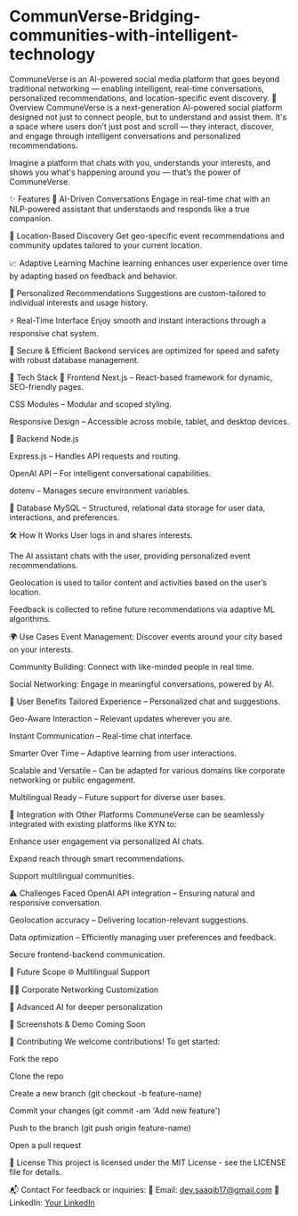 # CommunVerse-Bridging-communities-with-intelligent-technology
CommuneVerse is an AI-powered social media platform that goes beyond traditional networking — enabling intelligent, real-time conversations, personalized recommendations, and location-specific event discovery.
🚀 Overview
CommuneVerse is a next-generation AI-powered social platform designed not just to connect people, but to understand and assist them. It's a space where users don’t just post and scroll — they interact, discover, and engage through intelligent conversations and personalized recommendations.

Imagine a platform that chats with you, understands your interests, and shows you what's happening around you — that’s the power of CommuneVerse.

✨ Features
🧠 AI-Driven Conversations
Engage in real-time chat with an NLP-powered assistant that understands and responds like a true companion.

📍 Location-Based Discovery
Get geo-specific event recommendations and community updates tailored to your current location.

📈 Adaptive Learning
Machine learning enhances user experience over time by adapting based on feedback and behavior.

🎯 Personalized Recommendations
Suggestions are custom-tailored to individual interests and usage history.

⚡ Real-Time Interface
Enjoy smooth and instant interactions through a responsive chat system.

🔐 Secure & Efficient
Backend services are optimized for speed and safety with robust database management.

🧰 Tech Stack
🔹 Frontend
Next.js – React-based framework for dynamic, SEO-friendly pages.

CSS Modules – Modular and scoped styling.

Responsive Design – Accessible across mobile, tablet, and desktop devices.

🔹 Backend
Node.js

Express.js – Handles API requests and routing.

OpenAI API – For intelligent conversational capabilities.

dotenv – Manages secure environment variables.

🔹 Database
MySQL – Structured, relational data storage for user data, interactions, and preferences.

🛠️ How It Works
User logs in and shares interests.

The AI assistant chats with the user, providing personalized event recommendations.

Geolocation is used to tailor content and activities based on the user’s location.

Feedback is collected to refine future recommendations via adaptive ML algorithms.

🌍 Use Cases
Event Management: Discover events around your city based on your interests.

Community Building: Connect with like-minded people in real time.

Social Networking: Engage in meaningful conversations, powered by AI.

👤 User Benefits
Tailored Experience – Personalized chat and suggestions.

Geo-Aware Interaction – Relevant updates wherever you are.

Instant Communication – Real-time chat interface.

Smarter Over Time – Adaptive learning from user interactions.

Scalable and Versatile – Can be adapted for various domains like corporate networking or public engagement.

Multilingual Ready – Future support for diverse user bases.

🔗 Integration with Other Platforms
CommuneVerse can be seamlessly integrated with existing platforms like KYN to:

Enhance user engagement via personalized AI chats.

Expand reach through smart recommendations.

Support multilingual communities.

⚠️ Challenges Faced
OpenAI API integration – Ensuring natural and responsive conversation.

Geolocation accuracy – Delivering location-relevant suggestions.

Data optimization – Efficiently managing user preferences and feedback.

Secure frontend-backend communication.

🔮 Future Scope
🌐 Multilingual Support

🧑‍💼 Corporate Networking Customization

🤖 Advanced AI for deeper personalization

📸 Screenshots & Demo
Coming Soon

🤝 Contributing
We welcome contributions! To get started:

Fork the repo

Clone the repo

Create a new branch (git checkout -b feature-name)

Commit your changes (git commit -am 'Add new feature')

Push to the branch (git push origin feature-name)

Open a pull request

📄 License
This project is licensed under the MIT License - see the LICENSE file for details.

📬 Contact
For feedback or inquiries:
📧 Email: dev.saaqib17@gmail.com
🔗 LinkedIn: [Your LinkedIn](https://www.linkedin.com/in/saaqib-a-19228b205/)
